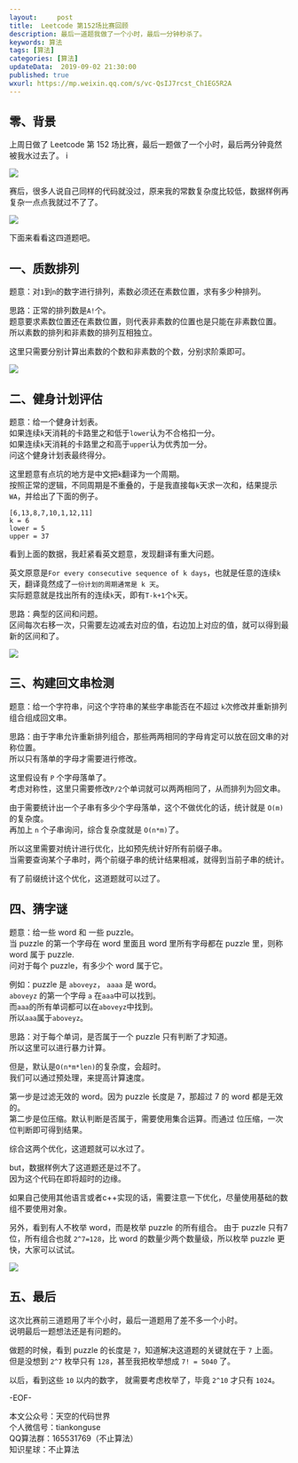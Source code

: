 ```yaml
---   
layout:     post  
title:  Leetcode 第152场比赛回顾  
description: 最后一道题我做了一个小时，最后一分钟秒杀了。  
keywords: 算法  
tags: [算法]    
categories: [算法]  
updateData:  2019-09-02 21:30:00  
published: true  
wxurl: https://mp.weixin.qq.com/s/vc-QsIJ7rcst_Ch1EG5R2A  
---  
```



## 零、背景  


上周日做了 Leetcode 第 152 场比赛，最后一题做了一个小时，最后两分钟竟然被我水过去了。
i

![](https://res2019.tiankonguse.com/images/2019/09/01/001.png)


赛后，很多人说自己同样的代码就没过，原来我的常数复杂度比较低，数据样例再复杂一点点我就过不了了。  


![](https://res2019.tiankonguse.com/images/2019/09/01/002.png)


下面来看看这四道题吧。  


## 一、质数排列  


题意：对`1`到`n`的数字进行排列，素数必须还在素数位置，求有多少种排列。  


思路：正常的排列数是`A!`个。  
题意要求素数位置还在素数位置，则代表非素数的位置也是只能在非素数位置。  
所以素数的排列和非素数的排列互相独立。  


这里只需要分别计算出素数的个数和非素数的个数，分别求阶乘即可。  


![](https://res2019.tiankonguse.com/images/2019/09/01/003.png)


## 二、健身计划评估  


题意：给一个健身计划表。  
如果连续`k`天消耗的卡路里之和低于`lower`认为不合格扣一分。  
如果连续`k`天消耗的卡路里之和高于`upper`认为优秀加一分。  
问这个健身计划表最终得分。  


这里题意有点坑的地方是中文把`k`翻译为一个周期。  
按照正常的逻辑，不同周期是不重叠的，于是我直接每`k`天求一次和，结果提示`WA`，并给出了下面的例子。  


```
[6,13,8,7,10,1,12,11]
k = 6
lower = 5
upper = 37
```


看到上面的数据，我赶紧看英文题意，发现翻译有重大问题。    


英文原意是`For every consecutive sequence of k days`，也就是任意的连续`k`天，翻译竟然成了`一份计划的周期通常是 k 天`。  
实际题意就是找出所有的连续`k`天，即有`T-k+1`个`k`天。 


思路：典型的区间和问题。  
区间每次右移一次，只需要左边减去对应的值，右边加上对应的值，就可以得到最新的区间和了。  


![](https://res2019.tiankonguse.com/images/2019/09/01/004.png)


## 三、构建回文串检测  


题意：给一个字符串，问这个字符串的某些字串能否在不超过 `k`次修改并重新排列组合组成回文串。  


思路：由于字串允许重新排列组合，那些两两相同的字母肯定可以放在回文串的对称位置。  
所以只有落单的字母才需要进行修改。  


这里假设有 `P` 个字母落单了。  
考虑对称性，这里只需要修改`P/2`个单词就可以两两相同了，从而排列为回文串。  


由于需要统计出一个子串有多少个字母落单，这个不做优化的话，统计就是 `O(m)`的复杂度。  
再加上 `n` 个子串询问，综合复杂度就是 `O(n*m)`了。  


所以这里需要对统计进行优化，比如预先统计好所有前缀子串。  
当需要查询某个子串时，两个前缀子串的统计结果相减，就得到当前子串的统计。  


有了前缀统计这个优化，这道题就可以过了。


## 四、猜字谜  


题意：给一些 word 和 一些 puzzle。  
当 puzzle 的第一个字母在 word 里面且 word 里所有字母都在 puzzle 里，则称 word 属于 puzzle.  
问对于每个 puzzle，有多少个 word 属于它。  


例如：puzzle 是 `aboveyz`， `aaaa` 是 word。  
`aboveyz` 的第一个字母 `a` 在`aaa`中可以找到。  
而`aaa`的所有单词都可以在`aboveyz`中找到。  
所以`aaa`属于`aboveyz`。  


思路：对于每个单词，是否属于一个 puzzle 只有判断了才知道。  
所以这里可以进行暴力计算。  


但是，默认是`O(n*m*len)`的复杂度，会超时。  
我们可以通过预处理，来提高计算速度。  


第一步是过滤无效的 word。因为 puzzle 长度是 7，那超过 7 的 word 都是无效的。  
第二步是位压缩。默认判断是否属于，需要使用集合运算。而通过 位压缩，一次位判断即可得到结果。  


综合这两个优化，这道题就可以水过了。   


but，数据样例大了这道题还是过不了。  
因为这个代码在即将超时的边缘。  


如果自己使用其他语言或者c++实现的话，需要注意一下优化，尽量使用基础的数组不要使用对象。


另外，看到有人不枚举 word，而是枚举 puzzle 的所有组合。
由于 puzzle 只有7位，所有组合也就 `2^7=128`，比 word 的数量少两个数量级，所以枚举 puzzle 更快，大家可以试试。


![](https://res2019.tiankonguse.com/images/2019/09/01/005.png)



## 五、最后  


这次比赛前三道题用了半个小时，最后一道题用了差不多一个小时。  
说明最后一题想法还是有问题的。  


做题的时候，看到 puzzle 的长度是 `7`，知道解决这道题的关键就在于 `7` 上面。  
但是没想到 `2^7` 枚举只有 `128`，甚至我把枚举想成 `7! = 5040` 了。  


以后，看到这些 `10` 以内的数字， 就需要考虑枚举了，毕竟 `2^10` 才只有 `1024`。  



-EOF-  


本文公众号：天空的代码世界  
个人微信号：tiankonguse  
QQ算法群：165531769（不止算法）  
知识星球：不止算法  

